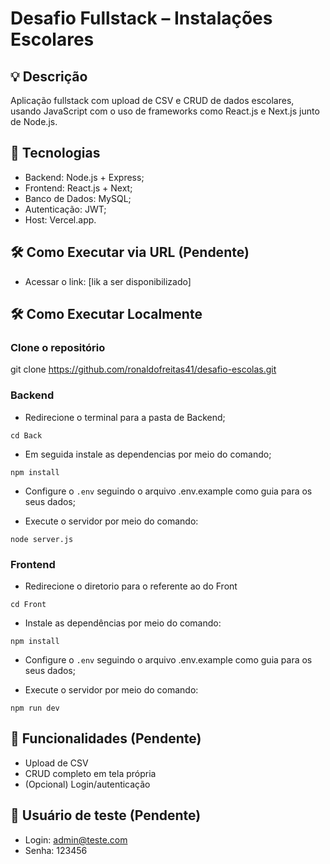 # Desafio Fullstack – Instalações Escolares

## 💡 Descrição

Aplicação fullstack com upload de CSV e CRUD de dados escolares,
usando JavaScript com o uso de frameworks como React.js e Next.js junto de Node.js.

## 🚀 Tecnologias
- Backend: Node.js + Express;
- Frontend: React.js + Next;
- Banco de Dados: MySQL;
- Autenticação: JWT;
- Host: Vercel.app.

## 🛠 Como Executar via URL (Pendente)
- Acessar o link: [lik a ser disponibilizado]

## 🛠 Como Executar Localmente

### Clone o repositório
git clone https://github.com/ronaldofreitas41/desafio-escolas.git


### Backend

- Redirecione o terminal para a pasta de Backend;

```
cd Back
```
- Em seguida instale as dependencias por meio do comando;


```
npm install
```
- Configure o `.env` seguindo o arquivo .env.example como guia para os seus dados;

- Execute o servidor por meio do comando:
```
node server.js
```

### Frontend
- Redirecione o diretorio para o referente ao do Front
```
cd Front
```
- Instale as dependências por meio do comando:
```
npm install
```
- Configure o `.env` seguindo o arquivo .env.example como guia para os seus dados;

- Execute o servidor por meio do comando:
```
npm run dev
```



## 📌 Funcionalidades (Pendente)
- Upload de CSV
- CRUD completo em tela própria
- (Opcional) Login/autenticação

## 🔐 Usuário de teste (Pendente)
- Login: admin@teste.com
- Senha: 123456